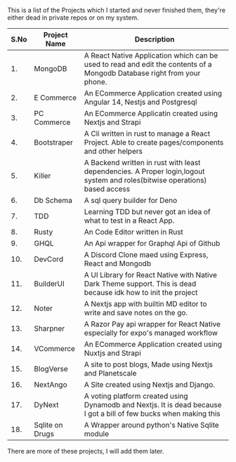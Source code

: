 This is a list of the Projects which I started and never finished them, they're either dead in private repos or on my system.

|  S.No  |  Project Name | Description |
|  ---   |  -----------  | ----------- |
|  1.    | MongoDB  | A React Native Application which can be used to read and edit the contents of a Mongodb Database right from your phone.  | 
| 2. | E Commerce | An ECommerce Application created using Angular 14, Nestjs and Postgresql|
|3.| PC Commerce | An ECommerce Applicatin created using Nextjs and Strapi |
|4.|  Bootstraper | A Cli written in rust to manage a React Project. Able to create pages/components and other helpers|
| 5. | Killer | A Backend written in rust with least dependencies. A Proper login,logout system and roles(bitwise operations) based access |
| 6. | Db Schema | A sql query builder for Deno|
|7.| TDD | Learning TDD but never got an idea of what to test in a React App.|
|8.| Rusty | An Code Editor written in Rust|
|9.| GHQL| An Api wrapper for Graphql Api of Github |
|10.| DevCord| A Discord Clone maed using Express, React and Mongodb |
|11.| BuilderUI | A UI Library for React Native with Native Dark Theme support. This is dead because idk how to init the project|
|12.| Noter | A Nextjs app with builtin MD editor to write and save notes on the go.|
|13.| Sharpner| A Razor Pay api wrapper for React Native especially for expo's managed workflow|
|14.| VCommerce | An ECommerce Application created using Nuxtjs and Strapi |
|15.| BlogVerse| A site to post blogs, Made using Nextjs and Planetscale|
|16.| NextAngo| A Site created using Nextjs and Django. |
|17.| DyNext| A voting platform created using Dynamodb and Nextjs. It is dead because I got a bill of few bucks when making this|
|18.| Sqlite on Drugs| A Wrapper around python's Native Sqlite module |

There are more of these projects, I will add them later.
